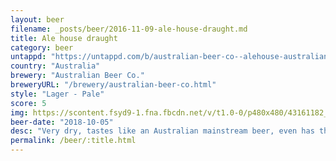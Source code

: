 ```yaml
---
layout: beer
filename: _posts/beer/2016-11-09-ale-house-draught.md
title: Ale house draught
category: beer
untappd: "https://untappd.com/b/australian-beer-co--alehouse-australian-premium-draught/550752"
country: "Australia"
brewery: "Australian Beer Co."
breweryURL: "/brewery/australian-beer-co.html"
style: "Lager - Pale"
score: 5
img: https://scontent.fsyd9-1.fna.fbcdn.net/v/t1.0-0/p480x480/43161182_10156603265253745_5647050514341298176_o.jpg?_nc_cat=107&_nc_sid=e007fa&_nc_ohc=trj9zhvTYT8AX8t_uQv&_nc_ht=scontent.fsyd9-1.fna&_nc_tp=6&oh=d750476cbe7c9403ca9543a84bf353ba&oe=5F49573B
beer-date: "2018-10-05"
desc: "Very dry, tastes like an Australian mainstream beer, even has the strength of one"
permalink: /beer/:title.html
---
```


